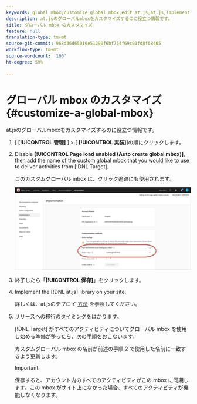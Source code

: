```yaml
---
keywords: global mbox;customize global mbox;edit at.js;at.js;implement at.js
description: at.jsのグローバルmboxをカスタマイズするのに役立つ情報です。
title: グローバル mbox のカスタマイズ
feature: null
translation-type: tm+mt
source-git-commit: 968d36d65016e51290f6bf754f69c91fd8f68405
workflow-type: tm+mt
source-wordcount: '160'
ht-degree: 59%

---
```



# グローバル mbox のカスタマイズ{#customize-a-global-mbox}

at.jsのグローバルmboxをカスタマイズするのに役立つ情報です。

1. [ **[!UICONTROL 管理]** ] > [ **[!UICONTROL 実装]**]の順にクリックします。

1. Disable **[!UICONTROL Page load enabled (Auto create global mbox)]**, then add the name of the custom global mbox that you would like to use to deliver activities from [!DNL Target].

   このカスタムグローバル mbox は、クリック追跡にも使用されます。

   ![custom-global-mbox](/help/c-implementing-target/c-implementing-target-for-client-side-web/t-mbox-download/c-understanding-global-mbox/assets/custom-global-mbox.png)

1. 終了したら「**[!UICONTROL 保存]**」をクリックします。

1. Implement the [!DNL at.js] library on your site.

   詳しくは、at.jsのデプロイ [方法](/help/c-implementing-target/c-implementing-target-for-client-side-web/how-to-deployatjs/how-to-deployatjs.md) を参照してください。

1. リリースへの移行のタイミングをはかります。

   [!DNL Target] がすべてのアクティビティについてグローバル mbox を使用し始める準備が整ったら、次の手順をおこないます。

   カスタムグローバル mbox の名前が前述の手順 2 で使用した名前に一致するよう更新します。

   >[!IMPORTANT]
   >
   >保存すると、アカウント内のすべてのアクティビティがこの mbox に同期します。この mbox がサイト上になかった場合、すべてのアクティビティが機能しなくなります。

